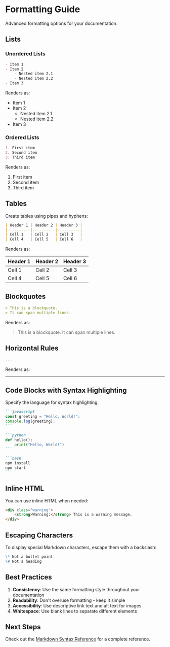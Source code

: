 # Formatting Guide

Advanced formatting options for your documentation.

## Lists

### Unordered Lists

```markdown
- Item 1
- Item 2
    - Nested item 2.1
    - Nested item 2.2
- Item 3
```

Renders as:

- Item 1
- Item 2
    - Nested item 2.1
    - Nested item 2.2
- Item 3

### Ordered Lists

```markdown
1. First item
2. Second item
3. Third item
```

Renders as:

1. First item
2. Second item
3. Third item

## Tables

Create tables using pipes and hyphens:

```markdown
| Header 1 | Header 2 | Header 3 |
|----------|----------|----------|
| Cell 1   | Cell 2   | Cell 3   |
| Cell 4   | Cell 5   | Cell 6   |
```

Renders as:

| Header 1 | Header 2 | Header 3 |
|----------|----------|----------|
| Cell 1   | Cell 2   | Cell 3   |
| Cell 4   | Cell 5   | Cell 6   |

## Blockquotes

```markdown
> This is a blockquote.
> It can span multiple lines.
```

Renders as:

> This is a blockquote.
> It can span multiple lines.

## Horizontal Rules

```markdown
---
```

Renders as:

---

## Code Blocks with Syntax Highlighting

Specify the language for syntax highlighting:

````markdown
```javascript
const greeting = "Hello, World!";
console.log(greeting);
```
````

````markdown
```python
def hello():
    print("Hello, World!")
```
````

````markdown
```bash
npm install
npm start
```
````

## Inline HTML

You can use inline HTML when needed:

```html
<div class="warning">
    <strong>Warning:</strong> This is a warning message.
</div>
```

## Escaping Characters

To display special Markdown characters, escape them with a backslash:

```markdown
\* Not a bullet point
\# Not a heading
```

## Best Practices

1. **Consistency**: Use the same formatting style throughout your documentation
2. **Readability**: Don't overuse formatting - keep it simple
3. **Accessibility**: Use descriptive link text and alt text for images
4. **Whitespace**: Use blank lines to separate different elements

## Next Steps

Check out the [Markdown Syntax Reference](../reference/markdown-syntax.md) for a complete reference.
